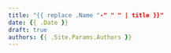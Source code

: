 ```yaml
---
title: "{{ replace .Name "-" " " | title }}"
date: {{ .Date }}
draft: true
authors: {{ .Site.Params.Authors }}
---
```


